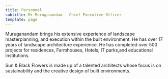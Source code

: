 ```yaml
---
title: Personnel
subtitle: Mr Muruganandam - Chief Executive Officer
template: page
---
```

Muruganandam brings his extensive experience of landscape masterplanning, and execution within the built environment. He has over 17 years of landscape architecture experience. He has completed over 500 projects for residences, Farmhouses, Hotels, IT parks,and educational institutions.



Sun & Black Flowers is made up of a talented architects whose focus is on sustainability and the creative design of built environments.
